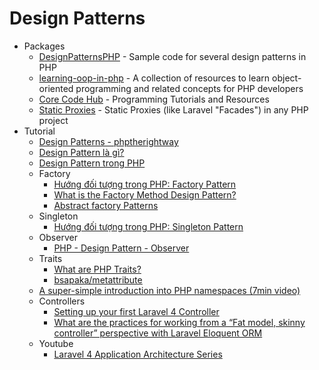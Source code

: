 # Design Patterns
* Packages
    - [DesignPatternsPHP](http://goo.gl/VDkkyx) - Sample code for several design patterns in PHP
    - [learning-oop-in-php](https://goo.gl/Hpr5zO) - A collection of resources to learn object-oriented programming and related concepts for PHP developers
    - [Core Code Hub](http://www.corecodehub.com/) - Programming Tutorials and Resources
    - [Static Proxies](https://goo.gl/Q7dml3) - Static Proxies (like Laravel "Facades") in any PHP project
* Tutorial
    - [Design Patterns - phptherightway](http://goo.gl/i9J5sb)
    - [Design Pattern là gì?](http://goo.gl/fsLjul)
    - [Design Pattern trong PHP](http://goo.gl/bmTn1C)
    - Factory
        - [Hướng đối tượng trong PHP: Factory Pattern](http://goo.gl/nu0C5o)
        - [What is the Factory Method Design Pattern?](http://goo.gl/611Ui2)
        - [Abstract factory Patterns](http://goo.gl/uAWQXG)
    - Singleton
        - [Hướng đối tượng trong PHP: Singleton Pattern](http://goo.gl/X1y05v)
    - Observer
        - [PHP - Design Pattern - Observer](http://goo.gl/F1NcVo)
    - Traits
        - [What are PHP Traits?](http://goo.gl/38kFXQ)
        - [bsapaka/metattribute](https://goo.gl/TRk6rv)
    - [A super-simple introduction into PHP namespaces (7min video)](http://goo.gl/ica2xn)
    - Controllers
        - [Setting up your first Laravel 4 Controller](http://goo.gl/go0G0e)
        - [What are the practices for working from a “Fat model, skinny controller” perspective with Laravel Eloquent ORM](http://goo.gl/Z83pRQ)
    - Youtube
        - [Laravel 4 Application Architecture Series](http://goo.gl/xsTV7U)
